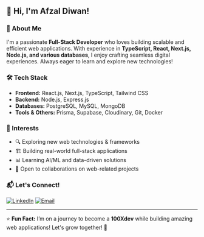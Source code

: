## 👋 Hi, I'm Afzal Diwan!

### 🚀 About Me
I'm a passionate **Full-Stack Developer** who loves building scalable and efficient web applications. With experience in **TypeScript, React, Next.js, Node.js, and various databases**, I enjoy crafting seamless digital experiences. Always eager to learn and explore new technologies!

### 🛠 Tech Stack

- **Frontend:** React.js, Next.js, TypeScript, Tailwind CSS
- **Backend:** Node.js, Express.js
- **Databases:** PostgreSQL, MySQL, MongoDB
- **Tools & Others:** Prisma, Supabase, Cloudinary, Git, Docker

### 👀 Interests
- 🔍 Exploring new web technologies & frameworks
- 🏗 Building real-world full-stack applications
- 📊 Learning AI/ML and data-driven solutions
- 🤝 Open to collaborations on web-related projects

### 📬 Let's Connect!
[![LinkedIn](https://img.shields.io/badge/LinkedIn-blue?style=for-the-badge&logo=linkedin)]([https://www.linkedin.com/in/afzaldiwan/](https://www.linkedin.com/in/afzal-diwan-7202b8239/))  
[![Email](https://img.shields.io/badge/Gmail-red?style=for-the-badge&logo=gmail)](mailto:afzalhusen3@gmail.com)

---

⭐ **Fun Fact:** I’m on a journey to become a **100Xdev** while building amazing web applications! Let's grow together! 🚀
